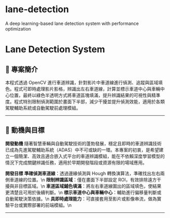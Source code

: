 # lane-detection
A deep learning-based lane detection system with performance optimization

# Lane Detection System

## 📌 專案簡介

本程式透過 OpenCV 進行車道辨識，針對影片中車道線進行偵測、追蹤與區域填色。程式可即時處理影片影格，辨識出左右車道線，計算並標示車道中心與車輛中心位置，最終以綠色半透明方式將車道區塊填滿，提升辨識結果的可視性與精準度。程式特別限制偵測範圍於畫面下半部，減少干擾並提升偵測效能，適用於各類駕駛輔助系統或自動駕駛前處理模組。

---

## 🚀 動機與目標

**開發動機**
隨著智慧車輛與自動駕駛技術的蓬勃發展，穩定且即時的車道辨識技術已成為先進駕駛輔助系統（ADAS）中不可或缺的一環。本專案的初衷，是希望建立一個簡潔、高效且適合嵌入式平台的車道辨識模組，能在不依賴深度學習模型的情況下完成關鍵辨識任務，適用於早期開發階段或資源有限的場域應用。

**開發目標**
**準確偵測車道線**：透過邊緣偵測與 Hough 轉換演算法，準確找出左右兩側車道線的位置。\n
**限制辨識區域**：僅在畫面下半部設定 ROI，有效排除遠方干擾與非目標區域。\n
**車道區域鋪色填滿**：將左右車道線圍出的區域填色，使結果更清楚且可用於後續判斷。\n
**標示車道中心與車輛中心**：輔助進行偏移量判斷或自動駕駛決策依據。\n
**具即時處理能力**：可直接套用至影片或影像串流，做為實驗平台或實際部署的前端模組。\n

---

